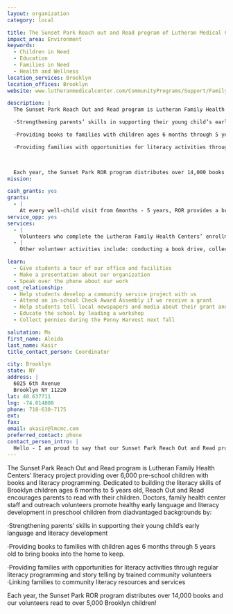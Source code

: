 ```yaml
---
layout: organization
category: local

title: The Sunset Park Reach out and Read program of Lutheran Medical Center
impact_area: Environment
keywords: 
  - Children in Need
  - Education
  - Families in Need
  - Health and Wellness
location_services: Brooklyn
location_offices: Brooklyn
website: www.lutheranmedicalcenter.com/CommunityPrograms/Support/FamilyStrengtheningServices/

description: |
  The Sunset Park Reach Out and Read program is Lutheran Family Health Centers'  literacy project providing over 6,000 pre-school children with books and literacy programming.  Dedicated to building the  literacy skills of Brooklyn children ages 6 months to 5 years old, Reach Out and Read encourages parents to read with their children. Doctors, family health center staff and outreach volunteers promote healthy early language and literacy development in  preschool children from diadvantaged backgrounds by: 

  ·Strengthening parents’ skills in supporting their young child’s early language and literacy development

  ·Providing books to families with children ages 6 months through 5 years old to bring books into the home to keep.

  ·Providing families with opportunities for literacy activities through regular literacy programming and story telling by trained community volunteers ·Linking families to community literacy resources and services

  

  Each year, the Sunset Park ROR program distributes over 14,000 books and our volunteers read to over 5,000 Brooklyn children!
mission: 

cash_grants: yes
grants: 
  - |
    At every well-child visit from 6months - 5 years, ROR provides a brand new book for the family to take home.  Each year, we purchase over 14,000 books to meet the needs of the families we serve.  Every book costs about $3.00.  We would use your money to help purchase new books that we give to the children in our health centers.
service_opp: yes
services: 
  - |
    Volunteers who complete the Lutheran Family Health Centers’ enrollment and orientation process are eligible to become volunteer readers in the clinic waiting rooms.  Volunteers read aloud to the children, showing parents and children the pleasures and techniques of looking at books together.  
  - |
    Other volunteer activities include: conducting a book drive, collecting gently used books to be read and given out in the waiting rooms, and unpacking and inventorying books.  Group fundraising projects (penny drives, ice cream socials, craft fairs, read-a-thons, etc.) are also appreciated.

learn: 
  - Give students a tour of our office and facilities
  - Make a presentation about our organization
  - Speak over the phone about our work
cont_relationship: 
  - Help students develop a community service project with us
  - Attend an in-school Check Award Assembly if we receive a grant
  - Help students tell local newspapers and media about their grant and/or project with us
  - Educate the school by leading a workshop
  - Collect pennies during the Penny Harvest next fall

salutation: Ms
first_name: Aleida
last_name: Kasir
title_contact_person: Coordinator

city: Brooklyn
state: NY
address: |
  6025 6th Avenue  
  Brooklyn NY 11220
lat: 40.637711
lng: -74.014008
phone: 718-630-7175
ext: 
fax: 
email: akasir@lmcmc.com
preferred_contact: phone
contact_person_intro: |
  Hello - I am proud to say that our Sunset Park Reach Out and Read program has been on the ground promoting early literacy in southwest Brooklyn for almost 10 years!  We work to make sure that every family has a chance to read aloud to their child before they reach school.  Every penny helps us buy more books for our children!
---
```

The Sunset Park Reach Out and Read program is Lutheran Family Health Centers'  literacy project providing over 6,000 pre-school children with books and literacy programming.  Dedicated to building the  literacy skills of Brooklyn children ages 6 months to 5 years old, Reach Out and Read encourages parents to read with their children. Doctors, family health center staff and outreach volunteers promote healthy early language and literacy development in  preschool children from diadvantaged backgrounds by: 

·Strengthening parents’ skills in supporting their young child’s early language and literacy development

·Providing books to families with children ages 6 months through 5 years old to bring books into the home to keep.

·Providing families with opportunities for literacy activities through regular literacy programming and story telling by trained community volunteers ·Linking families to community literacy resources and services



Each year, the Sunset Park ROR program distributes over 14,000 books and our volunteers read to over 5,000 Brooklyn children!